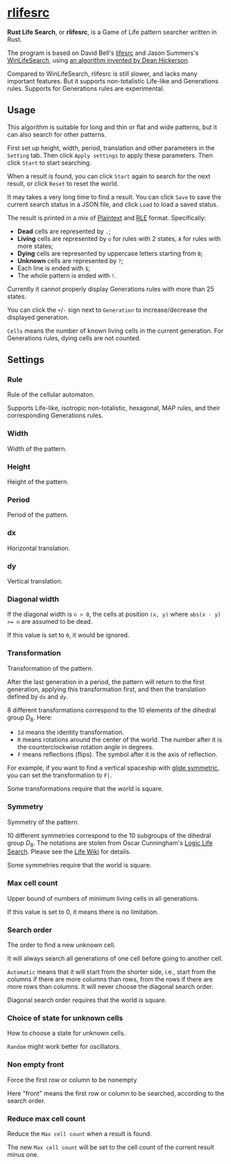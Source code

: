 # [rlifesrc](https://github.com/AlephAlpha/rlifesrc)

__Rust Life Search__, or __rlifesrc__, is a Game of Life pattern searcher written in Rust.

The program is based on David Bell's [lifesrc](https://github.com/DavidKinder/Xlife/tree/master/Xlife35/source/lifesearch) and Jason Summers's [WinLifeSearch](https://github.com/jsummers/winlifesearch/), using [an algorithm invented by Dean Hickerson](https://github.com/DavidKinder/Xlife/blob/master/Xlife35/source/lifesearch/ORIGIN).

Compared to WinLifeSearch, rlifesrc is still slower, and lacks many important features. But it supports non-totalistic Life-like and Generations rules. Supports for Generations rules are experimental.

## Usage

This algorithm is suitable for long and thin or flat and wide patterns, but it can also search for other patterns.

First set up height, width, period, translation and other parameters in the `Setting` tab. Then click `Apply settings` to apply these parameters. Then click `Start` to start searching.

When a result is found, you can click `Start` again to search for the next result, or click `Reset` to reset the world.

It may takes a very long time to find a result. You can click `Save` to save the current search status in a JSON file, and click `Load` to load a saved status.

The result is printed in a mix of [Plaintext](https://conwaylife.com/wiki/Plaintext) and [RLE](https://conwaylife.com/wiki/Rle) format. Specifically:

* **Dead** cells are represented by `.`;
* **Living** cells are represented by `o` for rules with 2 states,
  `A` for rules with more states;
* **Dying** cells are represented by uppercase letters starting from `B`;
* **Unknown** cells are represented by `?`;
* Each line is ended with `$`;
* The whole pattern is ended with `!`.

Currently it cannot properly display Generations rules with more than 25 states.

You can click the `+`/`-` sign next to `Generation` to increase/decrease the displayed generation.

`Cells` means the number of known living cells in the current generation. For Generations rules, dying cells are not counted.

## Settings

### Rule

Rule of the cellular automaton.

Supports Life-like, isotropic non-totalistic, hexagonal, MAP rules, and their corresponding Generations rules.

### Width

Width of the pattern.

### Height

Height of the pattern.

### Period

Period of the pattern.

### dx

Horizontal translation.

### dy

Vertical translation.

### Diagonal width

If the diagonal width is `n > 0`, the cells at position `(x, y)` where `abs(x - y) >= n` are assumed to be dead.

If this value is set to `0`, it would be ignored.


### Transformation

Transformation of the pattern.

After the last generation in a period, the pattern will return to the first generation, applying this transformation first, and then the translation defined by `dx` and `dy`.

8 different transformations correspond to the 10 elements of the dihedral group _D_<sub>8</sub>. Here:

* `Id` means the identity transformation.
* `R` means rotations around the center of the world. The number after it is the counterclockwise rotation angle in degrees.
* `F` means reflections (flips). The symbol after it is the axis of reflection.

For example, if you want to find a vertical spaceship with [glide symmetric](https://conwaylife.com/wiki/Types_of_spaceships#Glide_symmetric_spaceship), you can set the transformation to `F|`.

Some transformations require that the world is square.

### Symmetry

Symmetry of the pattern.

10 different symmetries correspond to the 10 subgroups of the dihedral group _D_<sub>8</sub>. The notations are stolen from Oscar Cunningham's [Logic Life Search](https://github.com/OscarCunningham/logic-life-search). Please see the [Life Wiki](https://conwaylife.com/wiki/Symmetry) for details.

Some symmetries require that the world is square.

### Max cell count

Upper bound of numbers of minimum living cells in all generations.

If this value is set to 0, it means there is no limitation.

### Search order

The order to find a new unknown cell.

It will always search all generations of one cell before going to another cell.

`Automatic` means that it will start from the shorter side, i.e., start from the columns if there are more columns than rows, from the rows if there are more rows than columns. It will never choose the diagonal search order.

Diagonal search order requires  that the world is square.

### Choice of state for unknown cells

How to choose a state for unknown cells.

`Random` might work better for oscillators.

### Non empty front

Force the first row or column to be nonempty

Here "front" means the first row or column to be searched, according to the search order.

### Reduce max cell count

Reduce the `Max cell count` when a result is found.

The new `Max cell count` will be set to the cell count of the current result minus one.
